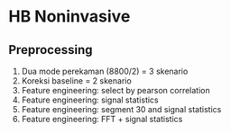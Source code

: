 # HB Noninvasive

## Preprocessing

1. Dua mode perekaman (8800/2) = 3 skenario
2. Koreksi baseline = 2 skenario
3. Feature engineering: select by pearson correlation
4. Feature engineering: signal statistics
5. Feature engineering: segment 30 and signal statistics
6. Feature engineering: FFT + signal statistics
